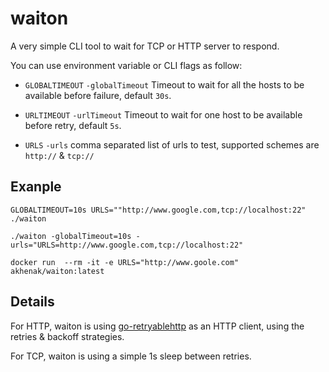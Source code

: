 # waiton

A very simple CLI tool to wait for TCP or HTTP server to respond.

You can use environment variable or CLI flags as follow:

- `GLOBALTIMEOUT` `-globalTimeout` 
  Timeout to wait for all the hosts to be available before failure, default `30s`.
 
- `URLTIMEOUT` `-urlTimeout`
  Timeout to wait for one host to be available before retry, default `5s`.

- `URLS` `-urls`
  comma separated list of urls to test, supported schemes are `http://` & `tcp://`


## Exanple

```
GLOBALTIMEOUT=10s URLS=""http://www.google.com,tcp://localhost:22" ./waiton
```

```
./waiton -globalTimeout=10s -urls="URLS=http://www.google.com,tcp://localhost:22"
```

```
docker run  --rm -it -e URLS="http://www.goole.com" akhenak/waiton:latest
```

## Details

For HTTP, waiton is using [go-retryablehttp](https://github.com/hashicorp/go-retryablehttp) as an HTTP client, using the retries & backoff strategies.

For TCP, waiton is using a simple 1s sleep between retries.
